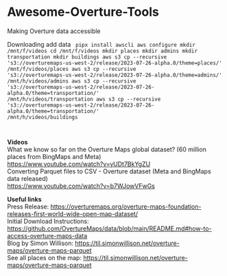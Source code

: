 # Awesome-Overture-Tools
Making Overture data accessible

Downloading add data
<code>
pipx install awscli
aws configure
mkdir /mnt/f/videos
cd /mnt/f/videos
mkdir places
mkdir admins
mkdir transportation
mkdir buildings
aws s3 cp --recursive 's3://overturemaps-us-west-2/release/2023-07-26-alpha.0/theme=places/' /mnt/f/videos/places
aws s3 cp --recursive 's3://overturemaps-us-west-2/release/2023-07-26-alpha.0/theme=admins/' /mnt/h/videos/admins
aws s3 cp --recursive 's3://overturemaps-us-west-2/release/2023-07-26-alpha.0/theme=transportation/' /mnt/h/videos/transportation
aws s3 cp --recursive 's3://overturemaps-us-west-2/release/2023-07-26-alpha.0/theme=transportation/' /mnt/h/videos/buildings

</code>

**Videos** <br/>
What we know so far on the Overture Maps global dataset? (60 million places from BingMaps and Meta)  <br/>
https://www.youtube.com/watch?v=yUDt7BkYgZU <br/>
Converting Parquet files to CSV - Overture dataset (Meta and BingMaps data released)  <br/>
https://www.youtube.com/watch?v=b7WJowVFwGs <br/>

**Useful links** <br/>
Press Release: https://overturemaps.org/overture-maps-foundation-releases-first-world-wide-open-map-dataset/ <br/>
Initial Download Instructions: https://github.com/OvertureMaps/data/blob/main/README.md#how-to-access-overture-maps-data <br/>
Blog by Simon Willison: https://til.simonwillison.net/overture-maps/overture-maps-parquet <br/>
See all places on the map: https://til.simonwillison.net/overture-maps/overture-maps-parquet <br/>
